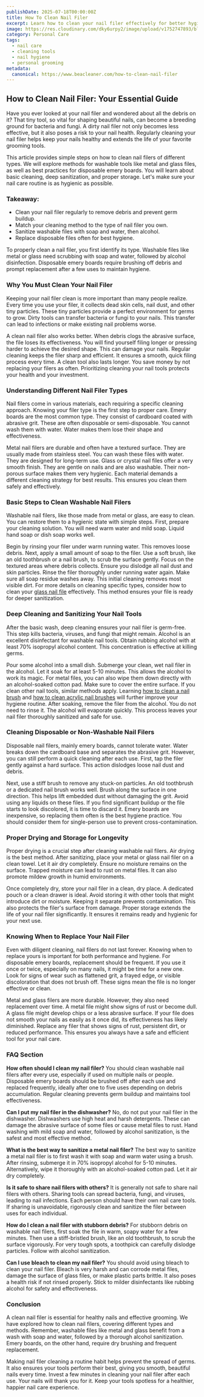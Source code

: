```yaml
---
publishDate: 2025-07-18T00:00:00Z
title: How To Clean Nail Filer
excerpt: Learn how to clean your nail filer effectively for better hygiene and longer tool life. Keep your manicure tools clean and safe.
image: https://res.cloudinary.com/dky6urpy2/image/upload/v1752747893/blog_image_1752747893_fpv0g4.webp
category: Personal Care
tags:
  - nail care
  - cleaning tools
  - nail hygiene
  - personal grooming
metadata:
  canonical: https://www.beacleaner.com/how-to-clean-nail-filer
---
```


## How to Clean Nail Filer: Your Essential Guide

Have you ever looked at your nail filer and wondered about all the debris on it? That tiny tool, so vital for shaping beautiful nails, can become a breeding ground for bacteria and fungi. A dirty nail filer not only becomes less effective, but it also poses a risk to your nail health. Regularly cleaning your nail filer helps keep your nails healthy and extends the life of your favorite grooming tools.

This article provides simple steps on how to clean nail filers of different types. We will explore methods for washable tools like metal and glass files, as well as best practices for disposable emery boards. You will learn about basic cleaning, deep sanitization, and proper storage. Let's make sure your nail care routine is as hygienic as possible.

### Takeaway:

*   Clean your nail filer regularly to remove debris and prevent germ buildup.
*   Match your cleaning method to the type of nail filer you own.
*   Sanitize washable files with soap and water, then alcohol.
*   Replace disposable files often for best hygiene.

To properly clean a nail filer, you first identify its type. Washable files like metal or glass need scrubbing with soap and water, followed by alcohol disinfection. Disposable emery boards require brushing off debris and prompt replacement after a few uses to maintain hygiene.

### Why You Must Clean Your Nail Filer

Keeping your nail filer clean is more important than many people realize. Every time you use your filer, it collects dead skin cells, nail dust, and other tiny particles. These tiny particles provide a perfect environment for germs to grow. Dirty tools can transfer bacteria or fungi to your nails. This transfer can lead to infections or make existing nail problems worse.

A clean nail filer also works better. When debris clogs the abrasive surface, the file loses its effectiveness. You will find yourself filing longer or pressing harder to achieve the desired shape. This can damage your nails. Regular cleaning keeps the filer sharp and efficient. It ensures a smooth, quick filing process every time. A clean tool also lasts longer. You save money by not replacing your filers as often. Prioritizing cleaning your nail tools protects your health and your investment.

### Understanding Different Nail Filer Types

Nail filers come in various materials, each requiring a specific cleaning approach. Knowing your filer type is the first step to proper care. Emery boards are the most common type. They consist of cardboard coated with abrasive grit. These are often disposable or semi-disposable. You cannot wash them with water. Water makes them lose their shape and effectiveness.

Metal nail filers are durable and often have a textured surface. They are usually made from stainless steel. You can wash these files with water. They are designed for long-term use. Glass or crystal nail files offer a very smooth finish. They are gentle on nails and are also washable. Their non-porous surface makes them very hygienic. Each material demands a different cleaning strategy for best results. This ensures you clean them safely and effectively.

### Basic Steps to Clean Washable Nail Filers

Washable nail filers, like those made from metal or glass, are easy to clean. You can restore them to a hygienic state with simple steps. First, prepare your cleaning solution. You will need warm water and mild soap. Liquid hand soap or dish soap works well.

Begin by rinsing your filer under warm running water. This removes loose debris. Next, apply a small amount of soap to the filer. Use a soft brush, like an old toothbrush or a nail brush, to scrub the surface gently. Focus on the textured areas where debris collects. Ensure you dislodge all nail dust and skin particles. Rinse the filer thoroughly under running water again. Make sure all soap residue washes away. This initial cleaning removes most visible dirt. For more details on cleaning specific types, consider how to clean your [glass nail file](https://beacleaner.com/how-to-clean-glass-nail-file) effectively. This method ensures your file is ready for deeper sanitization.

### Deep Cleaning and Sanitizing Your Nail Tools

After the basic wash, deep cleaning ensures your nail filer is germ-free. This step kills bacteria, viruses, and fungi that might remain. Alcohol is an excellent disinfectant for washable nail tools. Obtain rubbing alcohol with at least 70% isopropyl alcohol content. This concentration is effective at killing germs.

Pour some alcohol into a small dish. Submerge your clean, wet nail filer in the alcohol. Let it soak for at least 5-10 minutes. This allows the alcohol to work its magic. For metal files, you can also wipe them down directly with an alcohol-soaked cotton pad. Make sure to cover the entire surface. If you clean other nail tools, similar methods apply. Learning [how to clean a nail brush](https://beacleaner.com/how-to-clean-nail-brush) and [how to clean acrylic nail brushes](https://beacleaner.com/how-to-clean-acrylic-nail-brushes) will further improve your hygiene routine. After soaking, remove the filer from the alcohol. You do not need to rinse it. The alcohol will evaporate quickly. This process leaves your nail filer thoroughly sanitized and safe for use.

### Cleaning Disposable or Non-Washable Nail Filers

Disposable nail filers, mainly emery boards, cannot tolerate water. Water breaks down the cardboard base and separates the abrasive grit. However, you can still perform a quick cleaning after each use. First, tap the filer gently against a hard surface. This action dislodges loose nail dust and debris.

Next, use a stiff brush to remove any stuck-on particles. An old toothbrush or a dedicated nail brush works well. Brush along the surface in one direction. This helps lift embedded dust without damaging the grit. Avoid using any liquids on these files. If you find significant buildup or the file starts to look discolored, it is time to discard it. Emery boards are inexpensive, so replacing them often is the best hygiene practice. You should consider them for single-person use to prevent cross-contamination.

### Proper Drying and Storage for Longevity

Proper drying is a crucial step after cleaning washable nail filers. Air drying is the best method. After sanitizing, place your metal or glass nail filer on a clean towel. Let it air dry completely. Ensure no moisture remains on the surface. Trapped moisture can lead to rust on metal files. It can also promote mildew growth in humid environments.

Once completely dry, store your nail filer in a clean, dry place. A dedicated pouch or a clean drawer is ideal. Avoid storing it with other tools that might introduce dirt or moisture. Keeping it separate prevents contamination. This also protects the filer's surface from damage. Proper storage extends the life of your nail filer significantly. It ensures it remains ready and hygienic for your next use.

### Knowing When to Replace Your Nail Filer

Even with diligent cleaning, nail filers do not last forever. Knowing when to replace yours is important for both performance and hygiene. For disposable emery boards, replacement should be frequent. If you use it once or twice, especially on many nails, it might be time for a new one. Look for signs of wear such as flattened grit, a frayed edge, or visible discoloration that does not brush off. These signs mean the file is no longer effective or clean.

Metal and glass filers are more durable. However, they also need replacement over time. A metal file might show signs of rust or become dull. A glass file might develop chips or a less abrasive surface. If your file does not smooth your nails as easily as it once did, its effectiveness has likely diminished. Replace any filer that shows signs of rust, persistent dirt, or reduced performance. This ensures you always have a safe and efficient tool for your nail care.

### FAQ Section

**How often should I clean my nail filer?**
You should clean washable nail filers after every use, especially if used on multiple nails or people. Disposable emery boards should be brushed off after each use and replaced frequently, ideally after one to five uses depending on debris accumulation. Regular cleaning prevents germ buildup and maintains tool effectiveness.

**Can I put my nail filer in the dishwasher?**
No, do not put your nail filer in the dishwasher. Dishwashers use high heat and harsh detergents. These can damage the abrasive surface of some files or cause metal files to rust. Hand washing with mild soap and water, followed by alcohol sanitization, is the safest and most effective method.

**What is the best way to sanitize a metal nail filer?**
The best way to sanitize a metal nail filer is to first wash it with soap and warm water using a brush. After rinsing, submerge it in 70% isopropyl alcohol for 5-10 minutes. Alternatively, wipe it thoroughly with an alcohol-soaked cotton pad. Let it air dry completely.

**Is it safe to share nail filers with others?**
It is generally not safe to share nail filers with others. Sharing tools can spread bacteria, fungi, and viruses, leading to nail infections. Each person should have their own nail care tools. If sharing is unavoidable, rigorously clean and sanitize the filer between uses for each individual.

**How do I clean a nail filer with stubborn debris?**
For stubborn debris on washable nail filers, first soak the file in warm, soapy water for a few minutes. Then use a stiff-bristled brush, like an old toothbrush, to scrub the surface vigorously. For very tough spots, a toothpick can carefully dislodge particles. Follow with alcohol sanitization.

**Can I use bleach to clean my nail filer?**
You should avoid using bleach to clean your nail filer. Bleach is very harsh and can corrode metal files, damage the surface of glass files, or make plastic parts brittle. It also poses a health risk if not rinsed properly. Stick to milder disinfectants like rubbing alcohol for safety and effectiveness.

### Conclusion

A clean nail filer is essential for healthy nails and effective grooming. We have explored how to clean nail filers, covering different types and methods. Remember, washable files like metal and glass benefit from a wash with soap and water, followed by a thorough alcohol sanitization. Emery boards, on the other hand, require dry brushing and frequent replacement.

Making nail filer cleaning a routine habit helps prevent the spread of germs. It also ensures your tools perform their best, giving you smooth, beautiful nails every time. Invest a few minutes in cleaning your nail filer after each use. Your nails will thank you for it. Keep your tools spotless for a healthier, happier nail care experience.